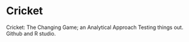 # Cricket
Cricket: The Changing Game; an Analytical Approach
Testing things out. Github and R studio. 
